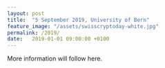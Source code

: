 ```yaml
---
layout: post
title:  "5 September 2019, University of Bern"
feature_image: "/assets/swisscryptoday-white.jpg"
permalink: /2019/
date:   2019-01-01 09:00:00 +0100
---
```


More information will follow here.

